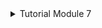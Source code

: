 <details>
<summary>Tutorial Module 7</summary>

<details>
<summary>Reflection Publisher-1</summary>

1. In the Observer pattern diagram explained by the Head First Design Pattern book, Subscriber is defined as an interface. Explain based on your understanding of Observer design patterns, do we still need an interface (or **trait** in Rust) in this BambangShop case, or a single Model **struct** is enough?

    In the BambangShop scenario, employing an interface or trait for the Subscriber in the Observer pattern remains beneficial. Such an approach allows for abstraction and decoupling between the Subject and its observers, promoting flexibility, scalability, and easier testing. By defining a contract for subscribers, interfaces or traits ensure consistency and enforce necessary behaviors, enhancing maintainability and extensibility in the system design. Therefore, even in a simplified structure like BambangShop, utilizing an interface or trait for subscribers aids in achieving loosely coupled and adaptable code architecture.

2. **id** in **Program** and **url** in **Subscriber** is intended to be unique. Explain based on your understanding, is using **Vec** (list) sufficient or using **DashMap** (map/dictionary) like we currently use is necessary for this case?

    In a scenario where unique identifiers (**id** in **Program** and **url** in **Subscriber**) are essential, choosing between a **Vec** (list) and a **DashMap** (map/dictionary) depends on the requirements. While a **Vec** could suffice for merely maintaining a collection of elements, ensuring uniqueness would require inefficient iterations over the entire list. In contrast, **DashMap** offers efficient lookup operations based on keys and guarantees uniqueness within the data structure. Given the necessity for unique identifiers and the potential need for efficient lookup operations, employing a **DashMap** would be more suitable, providing both integrity and performance to the system.

3. When programming using Rust, we are enforced by rigorous compiler constraints to make a thread-safe program. In the case of List of Subscribers (**SUBSCRIBERS**) static variable, we used the **DashMap** external library for **thread-safe HashMap**. Explain based on your understanding of design patterns, do we still need DashMap or we can implement Singleton pattern instead?

    In the context of managing a list of subscribers in a thread-safe manner in Rust, using DashMap from an external library offers a straightforward solution, providing built-in concurrency support for simultaneous access and modification. While the Singleton pattern could be considered for managing a single instance of the subscriber list, implementing it in Rust introduces challenges due to the language's ownership and borrowing rules, necessitating additional synchronization mechanisms like Mutex or RwLock to ensure thread safety. Ultimately, DashMap's dedicated concurrency handling makes it a more practical choice for managing the subscriber list in a thread-safe manner, offering simplicity and efficiency without the need for manual synchronization efforts.

</details>

<details>
<summary>Reflection Publisher-2</summary>

1. In the Model-View Controller (MVC) compound pattern, there is no “Service” and “Repository”. Model in MVC covers both data storage and business logic. Explain based on your understanding of design principles, why we need to separate “Service” and “Repository” from a Model?

    Separating the concerns of "Service" and "Repository" from the Model in an application architecture aligns with design principles such as the Single Responsibility Principle (SRP) and Separation of Concerns. By isolating responsibilities into distinct components, each layer can focus on a specific task: the Model encapsulates domain entities and behaviors, the Service layer manages application-specific business logic, and the Repository layer handles data access and storage. This separation enhances maintainability, scalability, and testability by enabling each component to evolve independently and promoting modularity and reusability across the system. Furthermore, it facilitates flexibility and adaptability, allowing for changes in business logic or data storage mechanisms with minimal impact on other parts of the application. Overall, this architectural approach promotes a clear and organized structure, improving the overall quality and maintainability of the codebase.

2. What happens if we only use the Model? Explain your imagination on how the interactions between each model (Program, Subscriber, Notification) affect the code complexity for each model?

    Relying solely on the Model without separating concerns into distinct layers like Service and Repository would lead to increased code complexity and potential coupling between different parts of the application. Each model (Program, Subscriber, Notification) would need to handle not only domain entities and behaviors but also business logic, data access, and storage concerns, resulting in bloated and intertwined code. This approach could make it challenging to maintain and extend the models over time, as they would be responsible for too many responsibilities. Additionally, mixing concerns within the models could lead to a lack of clarity and hinder the ability to make changes or add new features in a modular and maintainable way. Overall, separating concerns into distinct layers promotes a clearer separation of responsibilities and enhances the maintainability, scalability, and flexibility of the codebase.

3. Have you explored more about Postman? Tell us how this tool helps you to test your current work. Maybe you want to also list which features in Postman you are interested in or feel like it’s helpful to help your Group Project or any of your future software engineering projects.

    Postman is a powerful tool for API testing, development, and collaboration that offers features to streamline testing processes and enhance productivity for developers. With its user-friendly interface, developers can easily send HTTP requests to APIs and inspect responses, facilitating efficient testing of endpoints and early detection of bugs. Postman's organization capabilities, including collections and environments, enable developers to manage and execute tests across different environments with configurable variables, improving consistency and reproducibility. Additionally, features like automated testing, collaboration tools, monitoring, and mock servers further enhance its utility for software engineering projects, fostering better communication, productivity, and reliability in both individual and group endeavors.

</details>

</details>